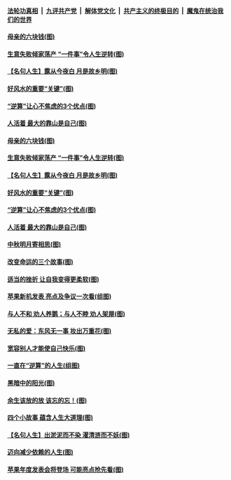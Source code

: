 ####  [法轮功真相](../../../../basic/blob/master/README.md?t=09130952) &nbsp;|&nbsp; [九评共产党](../../../../9ping.md/blob/master/README.md?t=09130952) &nbsp;|&nbsp; [解体党文化](../../../../jtdwh.md/blob/master/README.md?t=09130952)  &nbsp;|&nbsp; [共产主义的终极目的](../../../../gczydzjmd.md/blob/master/README.md?t=09130952) &nbsp;|&nbsp; [魔鬼在统治我们的世界](../../../../mgztzwmdsj.md/blob/master/README.md?t=09130952) 

#### [母亲的六块钱(图)](../pages/p8/907107.md?t=09130952) 

#### [生意失败倾家荡产 “一件事”令人生逆转(图)](../pages/p8/907101.md?t=09130952) 

#### [【名句人生】露从今夜白 月是故乡明(图)](../pages/p8/906558.md?t=09130952) 

#### [好风水的重要“关键”(图)](../pages/p8/907087.md?t=09130952) 

#### [“逆算”让心不焦虑的3个优点(图)](../pages/p8/907070.md?t=09130952) 

#### [人活着 最大的靠山是自己(图)](../pages/p8/906329.md?t=09130952) 

#### [母亲的六块钱(图)](../pages/p8/907107.md?t=09130952) 

#### [生意失败倾家荡产 “一件事”令人生逆转(图)](../pages/p8/907101.md?t=09130952) 

#### [【名句人生】露从今夜白 月是故乡明(图)](../pages/p8/906558.md?t=09130952) 

#### [好风水的重要“关键”(图)](../pages/p8/907087.md?t=09130952) 

#### [“逆算”让心不焦虑的3个优点(图)](../pages/p8/907070.md?t=09130952) 

#### [人活着 最大的靠山是自己(图)](../pages/p8/906329.md?t=09130952) 

#### [中秋明月寄相思(图)](../pages/p8/906932.md?t=09130952) 

#### [改变命运的三个故事(图)](../pages/p8/906257.md?t=09130952) 

#### [适当的挫折 让自我变得更柔软(图)](../pages/p8/906984.md?t=09130952) 

#### [苹果新机发表 亮点及争议一次看(组图)](../pages/p8/906967.md?t=09130952) 

#### [与人不和 劝人养鹅；与人不睦 劝人架屋(图)](../pages/p8/906905.md?t=09130952) 

#### [无私的爱：东风无一事 妆出万重花(图)](../pages/p8/906862.md?t=09130952) 

#### [宽容别人才能使自己快乐(图)](../pages/p8/906553.md?t=09130952) 

#### [一直在“逆算”的人生(组图)](../pages/p8/906796.md?t=09130952) 

#### [黑暗中的阳光(图)](../pages/p8/904616.md?t=09130952) 

#### [余生该放的放 该忘的忘！(图)](../pages/p8/906090.md?t=09130952) 

#### [四个小故事 蕴含人生大道理(图)](../pages/p8/906252.md?t=09130952) 

#### [【名句人生】出淤泥而不染 濯清涟而不妖(图)](../pages/p8/906444.md?t=09130952) 

#### [迈向减少依赖的人生(图)](../pages/p8/906794.md?t=09130952) 

#### [苹果年度发表会将登场 可能亮点抢先看(图)](../pages/p8/906649.md?t=09130952) 

